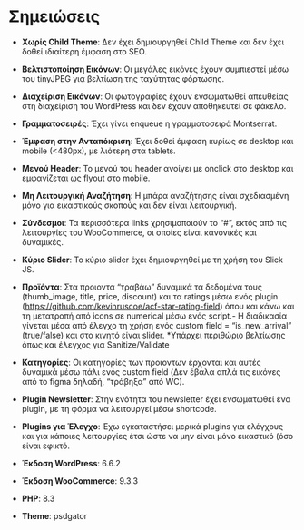 # Σημειώσεις


- **Χωρίς Child Theme**: Δεν έχει δημιουργηθεί Child Theme και δεν έχει δοθεί ιδιαίτερη έμφαση στο SEO.
- **Βελτιστοποίηση Εικόνων**: Οι μεγάλες εικόνες έχουν συμπιεστεί μέσω του tinyJPEG για βελτίωση της ταχύτητας φόρτωσης.
- **Διαχείριση Εικόνων**: Οι φωτογραφίες έχουν ενσωματωθεί απευθείας στη διαχείριση του WordPress και δεν έχουν αποθηκευτεί σε φάκελο.
- **Γραμματοσειρές**: Έχει γίνει enqueue η γραμματοσειρά Montserrat.
- **Έμφαση στην Ανταπόκριση**: Έχει δοθεί έμφαση κυρίως σε desktop και mobile (<480px), με λιότερη στα tablets.
- **Μενού Header**: Το μενού του header ανοίγει με onclick στο desktop και εμφανίζεται ως flyout στο mobile.
- **Μη Λειτουργική Αναζήτηση**: Η μπάρα αναζήτησης είναι σχεδιασμένη μόνο για εικαστικούς σκοπούς και δεν είναι λειτουργική.
- **Σύνδεσμοι**: Τα περισσότερα links χρησιμοποιούν το “#”, εκτός από τις λειτουργίες του WooCommerce, οι οποίες είναι κανονικές και δυναμικές.
- **Κύριο Slider**: Το κύριο slider έχει δημιουργηθεί με τη χρήση του Slick JS.
- **Προϊόντα**: Στα προιοντα “τραβάω” δυναμικά τα δεδομένα τους (thumb_image, title, price, discount) και τα ratings μέσω ενός plugin (https://github.com/kevinruscoe/acf-star-rating-field) όπου και κάνω και τη μετατροπή από icons σε numerical μέσω ενός script.- Η διαδικασία γίνεται μέσα από έλεγχο τη χρήση ενός custom field = “is_new_arrival” (true/false) και στο κινητό είναι slider. *Υπάρχει περιθώριο βελτίωσης όπως και έλεγχος για Sanitize/Validate
- **Κατηγορίες**: Οι κατηγορίες των προιοντων έρχονται και αυτές δυναμικά μέσω πάλι ενός custom field (Δεν έβαλα απλά τις εικόνες από το figma δηλαδή, “τράβηξα” από WC).
- **Plugin Newsletter**: Στην ενότητα του newsletter έχει ενσωματωθεί ένα plugin, με τη φόρμα να λειτουργεί μέσω shortcode.
- **Plugins για Έλεγχο**: Έχω εγκαταστήσει μερικά plugins για ελέγχους και για κάποιες λειτουργίες έτσι ώστε να μην είναι μόνο εικαστικό (όσο είναι εφικτό.

- **Έκδοση WordPress**: 6.6.2
- **Έκδοση WooCommerce**: 9.3.3
- **PHP**: 8.3
- **Theme**: psdgator
